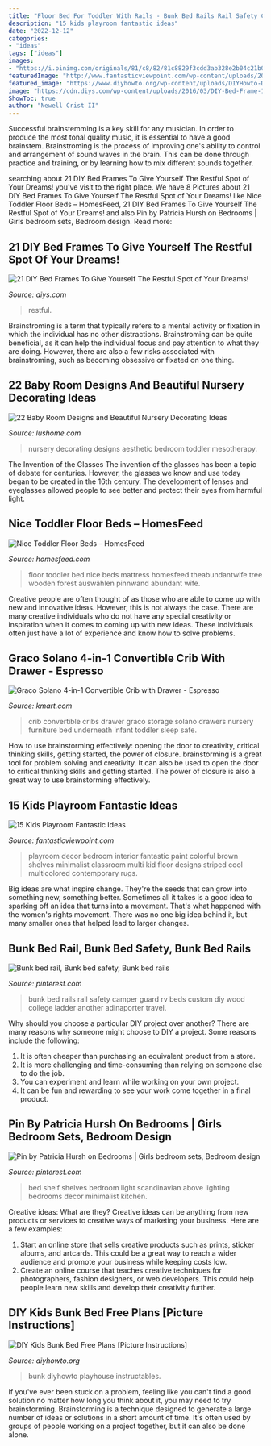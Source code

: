 ```yaml
---
title: "Floor Bed For Toddler With Rails - Bunk Bed Rails Rail Safety Camper Guard Rv Beds Custom Diy Wood College Ladder Another Adinaporter Travel"
description: "15 kids playroom fantastic ideas"
date: "2022-12-12"
categories:
- "ideas"
tags: ["ideas"]
images:
- "https://i.pinimg.com/originals/81/c8/82/81c8829f3cdd3ab328e2b04c21b0583a.jpg"
featuredImage: "http://www.fantasticviewpoint.com/wp-content/uploads/2016/06/wonderful-kids-playroom-ideas-with-cool-multicolored-striped-wall-paint-design-and-white-plywood-cubicles-shelves-plus-lovely-colorful-rugs-above-brown-oak-wood-laminate-floor-634x422.jpg"
featured_image: "https://www.diyhowto.org/wp-content/uploads/DIYHowto-DIY-Kids-Bunk-Bed-Free-Plans-04.jpg"
image: "https://cdn.diys.com/wp-content/uploads/2016/03/DIY-Bed-Frame-1.jpg"
ShowToc: true
author: "Newell Crist II"
---
```



Successful brainstemming is a key skill for any musician. In order to produce the most tonal quality music, it is essential to have a good brainstem. Brainstroming is the process of improving one's ability to control and arrangement of sound waves in the brain. This can be done through practice and training, or by learning how to mix different sounds together.

	

		
searching about 21 DIY Bed Frames To Give Yourself The Restful Spot of Your Dreams! you've visit to the right place. We have 8 Pictures about 21 DIY Bed Frames To Give Yourself The Restful Spot of Your Dreams! like Nice Toddler Floor Beds – HomesFeed, 21 DIY Bed Frames To Give Yourself The Restful Spot of Your Dreams! and also Pin by Patricia Hursh on Bedrooms | Girls bedroom sets, Bedroom design. Read more:
		
    
## 21 DIY Bed Frames To Give Yourself The Restful Spot Of Your Dreams!

<img loading=lazy src="https://cdn.diys.com/wp-content/uploads/2016/03/DIY-Bed-Frame-1.jpg" onerror="this.onerror=null;this.src='https://tse1.mm.bing.net/th?id=OIP.5Z5YsuibtbRgLirss68bMAHaLJ&amp;pid=15.1';" alt="21 DIY Bed Frames To Give Yourself The Restful Spot of Your Dreams!">

_Source: diys.com_

>restful. 

	

Brainstroming is a term that typically refers to a mental activity or fixation in which the individual has no other distractions. Brainstroming can be quite beneficial, as it can help the individual focus and pay attention to what they are doing. However, there are also a few risks associated with brainstroming, such as becoming obsessive or fixated on one thing.

    
## 22 Baby Room Designs And Beautiful Nursery Decorating Ideas

<img loading=lazy src="http://www.lushome.com/wp-content/uploads/2013/08/nursery-decorating-ideas-baby-room-designs-8.jpg" onerror="this.onerror=null;this.src='https://tse2.mm.bing.net/th?id=OIP.cAnO5hb8axt2Co_pZeMU7wHaGx&amp;pid=15.1';" alt="22 Baby Room Designs and Beautiful Nursery Decorating Ideas">

_Source: lushome.com_

>nursery decorating designs aesthetic bedroom toddler mesotherapy. 

	

The Invention of the Glasses
The invention of the glasses has been a topic of debate for centuries. However, the glasses we know and use today began to be created in the 16th century. The development of lenses and eyeglasses allowed people to see better and protect their eyes from harmful light.

    
## Nice Toddler Floor Beds – HomesFeed

<img loading=lazy src="https://homesfeed.com/wp-content/uploads/2015/10/nice-toddler-floor-bed-in-the-corner-with-tree-wallpaper-and-rug-on-the-wooden-floor-and-small-bookshelf-below-window-also-dresser.jpg" onerror="this.onerror=null;this.src='https://tse1.mm.bing.net/th?id=OIP.Z7e2yN4fHXgXvv4J8rrlFAHaJ4&amp;pid=15.1';" alt="Nice Toddler Floor Beds – HomesFeed">

_Source: homesfeed.com_

>floor toddler bed nice beds mattress homesfeed theabundantwife tree wooden forest auswählen pinnwand abundant wife. 

	

Creative people are often thought of as those who are able to come up with new and innovative ideas. However, this is not always the case. There are many creative individuals who do not have any special creativity or inspiration when it comes to coming up with new ideas. These individuals often just have a lot of experience and know how to solve problems.

    
## Graco Solano 4-in-1 Convertible Crib With Drawer - Espresso

<img loading=lazy src="https://c.shld.net/rpx/i/s/i/spin/10106859/prod_1990535812??hei=64&amp;wid=64&amp;qlt=50" onerror="this.onerror=null;this.src='https://tse4.mm.bing.net/th?id=OIP.fsAAiADmE0wXfXorCiMVxAHaFs&amp;pid=15.1';" alt="Graco Solano 4-in-1 Convertible Crib with Drawer - Espresso">

_Source: kmart.com_

>crib convertible cribs drawer graco storage solano drawers nursery furniture bed underneath infant toddler sleep safe. 

	

How to use brainstorming effectively: opening the door to creativity, critical thinking skills, getting started, the power of closure.
brainstorming is a great tool for problem solving and creativity. It can also be used to open the door to critical thinking skills and getting started. The power of closure is also a great way to use brainstorming effectively.

    
## 15 Kids Playroom Fantastic Ideas

<img loading=lazy src="http://www.fantasticviewpoint.com/wp-content/uploads/2016/06/wonderful-kids-playroom-ideas-with-cool-multicolored-striped-wall-paint-design-and-white-plywood-cubicles-shelves-plus-lovely-colorful-rugs-above-brown-oak-wood-laminate-floor-634x422.jpg" onerror="this.onerror=null;this.src='https://tse1.mm.bing.net/th?id=OIP.Z7AZ7GfcvtZXsM6koywojQHaE7&amp;pid=15.1';" alt="15 Kids Playroom Fantastic Ideas">

_Source: fantasticviewpoint.com_

>playroom decor bedroom interior fantastic paint colorful brown shelves minimalist classroom multi kid floor designs striped cool multicolored contemporary rugs. 

	

Big ideas are what inspire change. They're the seeds that can grow into something new, something better. Sometimes all it takes is a good idea to sparking off an idea that turns into a movement. That's what happened with the women's rights movement. There was no one big idea behind it, but many smaller ones that helped lead to larger changes.

    
## Bunk Bed Rail, Bunk Bed Safety, Bunk Bed Rails

<img loading=lazy src="https://i.pinimg.com/736x/32/41/07/32410712330bdc69c6219613dfff0fec--bunk-bed-rail-bed-rails.jpg" onerror="this.onerror=null;this.src='https://tse2.mm.bing.net/th?id=OIP.F1owbRFw_SZW4YOdpkJergHaEy&amp;pid=15.1';" alt="Bunk bed rail, Bunk bed safety, Bunk bed rails">

_Source: pinterest.com_

>bunk bed rails rail safety camper guard rv beds custom diy wood college ladder another adinaporter travel. 

	

Why should you choose a particular DIY project over another?
There are many reasons why someone might choose to DIY a project. Some reasons include the following: 
1) It is often cheaper than purchasing an equivalent product from a store.
2) It is more challenging and time-consuming than relying on someone else to do the job.
3) You can experiment and learn while working on your own project.
4) It can be fun and rewarding to see your work come together in a final product.

    
## Pin By Patricia Hursh On Bedrooms | Girls Bedroom Sets, Bedroom Design

<img loading=lazy src="https://i.pinimg.com/originals/81/c8/82/81c8829f3cdd3ab328e2b04c21b0583a.jpg" onerror="this.onerror=null;this.src='https://tse1.mm.bing.net/th?id=OIP.gciCnzzdOrMo4rBMIbBYOgHaK3&amp;pid=15.1';" alt="Pin by Patricia Hursh on Bedrooms | Girls bedroom sets, Bedroom design">

_Source: pinterest.com_

>bed shelf shelves bedroom light scandinavian above lighting bedrooms decor minimalist kitchen. 

	

Creative ideas: What are they?
Creative ideas can be anything from new products or services to creative ways of marketing your business. Here are a few examples:
1. Start an online store that sells creative products such as prints, sticker albums, and artcards. This could be a great way to reach a wider audience and promote your business while keeping costs low.
2. Create an online course that teaches creative techniques for photographers, fashion designers, or web developers. This could help people learn new skills and develop their creativity further.

    
## DIY Kids Bunk Bed Free Plans [Picture Instructions]

<img loading=lazy src="https://www.diyhowto.org/wp-content/uploads/DIYHowto-DIY-Kids-Bunk-Bed-Free-Plans-04.jpg" onerror="this.onerror=null;this.src='https://tse1.mm.bing.net/th?id=OIP.R16Fhhxx39CcR_3P0R-nhAHaLD&amp;pid=15.1';" alt="DIY Kids Bunk Bed Free Plans [Picture Instructions]">

_Source: diyhowto.org_

>bunk diyhowto playhouse instructables. 

	

If you've ever been stuck on a problem, feeling like you can't find a good solution no matter how long you think about it, you may need to try brainstorming. Brainstorming is a technique designed to generate a large number of ideas or solutions in a short amount of time. It's often used by groups of people working on a project together, but it can also be done alone.

